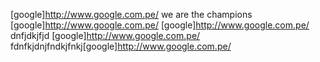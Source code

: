 [google]http://www.google.com.pe/
we are the champions
[google]http://www.google.com.pe/
[google]http://www.google.com.pe/ dnfjdkjfjd [google]http://www.google.com.pe/
fdnfkjdnjfndkjfnkj[google]http://www.google.com.pe/

